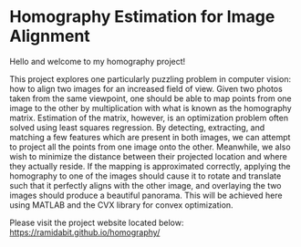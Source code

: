 # Homography Estimation for Image Alignment

Hello and welcome to my homography project!

This project explores one particularly puzzling problem in computer vision: how to align two images for an increased field of view. Given two photos taken from the same viewpoint, one should be able to map points from one image to the other by multiplication with what is known as the homography matrix. Estimation of the matrix, however, is an optimization problem often solved using least squares regression. By detecting, extracting, and matching a few features which are present in both images, we can attempt to project all the points from one image onto the other. Meanwhile, we also wish to minimize the distance between their projected location and where they actually reside. If the mapping is approximated correctly, applying the homography to one of the images should cause it to rotate and translate such that it perfectly aligns with the other image, and overlaying the two images should produce a beautiful panorama. This will be achieved here using MATLAB and the CVX library for convex optimization.

Please visit the project website located below:
https://ramidabit.github.io/homography/
